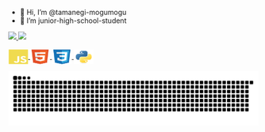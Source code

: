 - 👋 Hi, I’m @tamanegi-mogumogu
- 🌱 I’m junior-high-school-student
<div>
  <a href="https://github.com/tamanegi-mougmogu">
  <img height="180em" src="https://github-readme-stats.vercel.app/api?username=Sasukezin678&show_icons=true&theme=dark&include_all_commits=true&count_private=true"/>
  <img height="180em" src="https://github-readme-stats.vercel.app/api/top-langs/?username=Sasukezin678&layout=compact&langs_count=7&theme=dark"/>
</div>
<div style="display: inline_block"><br>
<img align="center" alt="Js" height="30" width="40" src="https://raw.githubusercontent.com/devicons/devicon/master/icons/javascript/javascript-plain.svg">
  <img align="center" alt="HTML" height="30" width="40" src="https://raw.githubusercontent.com/devicons/devicon/master/icons/html5/html5-original.svg">
  <img align="center" alt="CSS" height="30" width="40" src="https://raw.githubusercontent.com/devicons/devicon/master/icons/css3/css3-original.svg">
  <img align="center" alt="Python" height="30" width="40" src="https://raw.githubusercontent.com/devicons/devicon/master/icons/python/python-original.svg">
</div>
<div>


 ![Snake animation](https://github.com/Sasukezin678/Sasukezin678/blob/output/github-contribution-grid-snake.svg)
</div>
